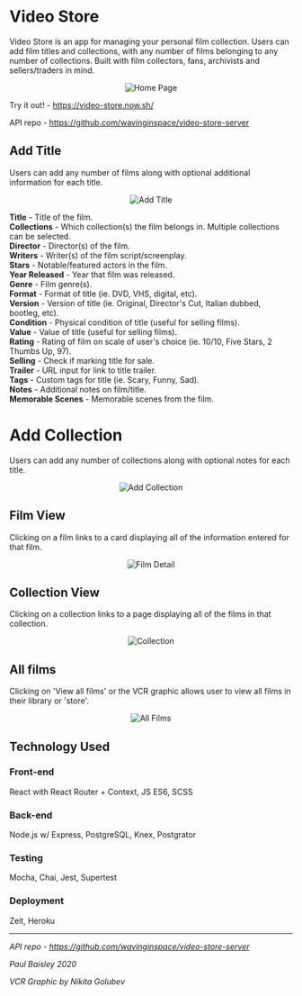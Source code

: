 # Video Store

Video Store is an app for managing your personal film collection. Users can add film titles and collections, with any number of films belonging to any number of collections. Built with film collectors, fans, archivists and sellers/traders in mind.

<p align="center">
<img src="./src/images/screenshots/home.png" align="center" alt="Home Page" title="Home Page">  
</p>

Try it out! - https://video-store.now.sh/

API repo - https://github.com/wavinginspace/video-store-server

## Add Title

Users can add any number of films along with optional additional information for each title.

<p align="center">
<img src="./src/images/screenshots/addtitle.png" align="center" alt="Add Title" title="Add Title">  
</p>

**Title** - Title of the film.  
**Collections** - Which collection(s) the film belongs in. Multiple collections can be selected.  
**Director** - Director(s) of the film.  
**Writers** - Writer(s) of the film script/screenplay.  
**Stars** - Notable/featured actors in the film.  
**Year Released** - Year that film was released.  
**Genre** - Film genre(s).  
**Format** - Format of title (ie. DVD, VHS, digital, etc).  
**Version** - Version of title (ie. Original, Director's Cut, Italian dubbed, bootleg, etc).  
**Condition** - Physical condition of title (useful for selling films).  
**Value** - Value of title (useful for selling films).  
**Rating** - Rating of film on scale of user's choice (ie. 10/10, Five Stars, 2 Thumbs Up, 97).  
**Selling** - Check if marking title for sale.  
**Trailer** - URL input for link to title trailer.  
**Tags** - Custom tags for title (ie. Scary, Funny, Sad).  
**Notes** - Additional notes on film/title.  
**Memorable Scenes** - Memorable scenes from the film.

# Add Collection

Users can add any number of collections along with optional notes for each title.

<p align="center">
<img src="./src/images/screenshots/addcollection.png" align="center" alt="Add Collection" title="Add Collection">  
</p>

## Film View

Clicking on a film links to a card displaying all of the information entered for that film.

<p align="center">
<img src="./src/images/screenshots/filmdetail.png" align="center" alt="Film Detail" title="Film Detail">  
</p>

## Collection View

Clicking on a collection links to a page displaying all of the films in that collection.

<p align="center">
<img src="./src/images/screenshots/collection.png" align="center" alt="Collection" title="Collection">  
</p>

## All films

Clicking on 'View all films' or the VCR graphic allows user to view all films in their library or 'store'.

<p align="center">
<img src="./src/images/screenshots/allfilms.png" align="center" alt="All Films" title="All Films">  
</p>

## Technology Used

### Front-end

React with React Router + Context, JS ES6, SCSS

### Back-end

Node.js w/ Express, PostgreSQL, Knex, Postgrator

### Testing

Mocha, Chai, Jest, Supertest

### Deployment

Zeit, Heroku

---
*API repo - https://github.com/wavinginspace/video-store-server*

_Paul Baisley 2020_

_VCR Graphic by Nikita Golubev_
